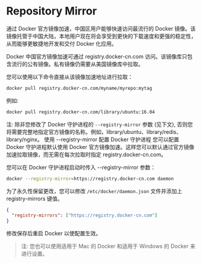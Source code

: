# Repository Mirror

通过 Docker 官方镜像加速，中国区用户能够快速访问最流行的 Docker 镜像。该镜像托管于中国大陆，本地用户现在将会享受到更快的下载速度和更强的稳定性，从而能够更敏捷地开发和交付 Docker 化应用。

Docker 中国官方镜像加速可通过 registry.docker-cn.com 访问。该镜像库只包含流行的公有镜像。私有镜像仍需要从美国镜像库中拉取。

您可以使用以下命令直接从该镜像加速地址进行拉取：

```bash
docker pull registry.docker-cn.com/myname/myrepo:mytag
```

例如:

```bash
docker pull registry.docker-cn.com/library/ubuntu:16.04
```

注: 除非您修改了 Docker 守护进程的 `--registry-mirror` 参数 (见下文), 否则您将需要完整地指定官方镜像的名称。例如，library/ubuntu、library/redis、library/nginx。
使用 --registry-mirror 配置 Docker 守护进程
您可以配置 Docker 守护进程默认使用 Docker 官方镜像加速。这样您可以默认通过官方镜像加速拉取镜像，而无需在每次拉取时指定 registry.docker-cn.com。

您可以在 Docker 守护进程启动时传入 --registry-mirror 参数：

```bash
docker --registry-mirror=https://registry.docker-cn.com daemon
```

为了永久性保留更改，您可以修改 `/etc/docker/daemon.json` 文件并添加上 registry-mirrors 键值。

```json
{
  "registry-mirrors": ["https://registry.docker-cn.com"]
}
```

修改保存后重启 Docker 以使配置生效。

> 注: 您也可以使用适用于 Mac 的 Docker 和适用于 Windows 的 Docker 来进行设置。
